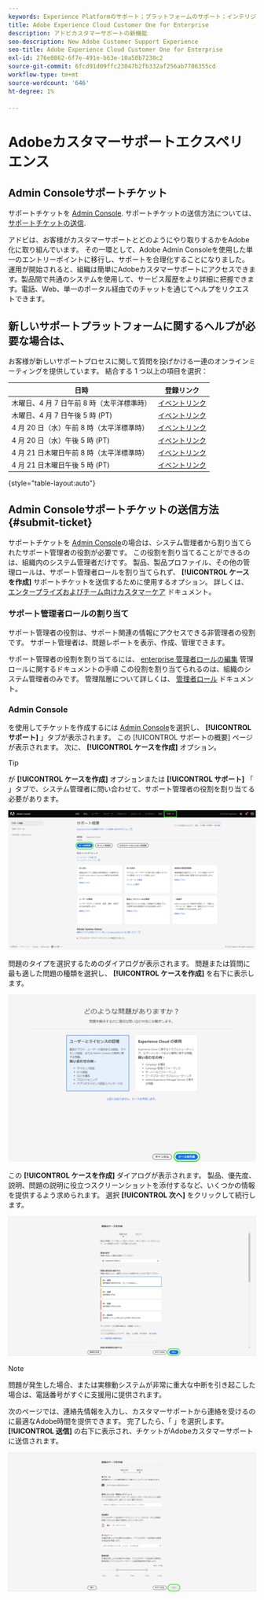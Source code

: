 ```yaml
---
keywords: Experience Platformのサポート；プラットフォームのサポート；インテリジェントサービスのサポート；カスタマー ai のサポート。attribution ai のサポートrtcdp のサポート；サポートチケットを送信、カスタマーサポート
title: Adobe Experience Cloud Customer One for Enterprise
description: アドビカスタマーサポートの新機能
seo-description: New Adobe Customer Support Experience
seo-title: Adobe Experience Cloud Customer One for Enterprise
exl-id: 276e0862-6f7e-491e-b63e-10a50b7238c2
source-git-commit: 6fcd91d09ffc23047b2fb332af256ab7706355cd
workflow-type: tm+mt
source-wordcount: '646'
ht-degree: 1%

---
```


# Adobeカスタマーサポートエクスペリエンス

## Admin Consoleサポートチケット

サポートチケットを [Admin Console](https://adminconsole.adobe.com/). サポートチケットの送信方法については、 [サポートチケットの送信](#submit-ticket).

アドビは、お客様がカスタマーサポートとどのようにやり取りするかをAdobe化に取り組んでいます。 その一環として、Adobe Admin Consoleを使用した単一のエントリーポイントに移行し、サポートを合理化することになりました。 運用が開始されると、組織は簡単にAdobeカスタマーサポートにアクセスできます。製品間で共通のシステムを使用して、サービス履歴をより詳細に把握できます。電話、Web、単一のポータル経由でのチャットを通じてヘルプをリクエストできます。

## 新しいサポートプラットフォームに関するヘルプが必要な場合は、

お客様が新しいサポートプロセスに関して質問を投げかける一連のオンラインミーティングを提供しています。 結合する 1 つ以上の項目を選択：

| 日時 | 登録リンク |
|--- |--- |
| 木曜日、4 月 7 日午前 8 時（太平洋標準時） | [イベントリンク](https://event.on24.com/wcc/r/3723732/5288A3B031AD858BF241EB0C0057CD85) |
| 木曜日、4 月 7 日午後 5 時 (PT) | [イベントリンク](https://event.on24.com/wcc/r/3723733/286EFEA9E8D9B6BB49464862F5414B8C) |
| 4 月 20 日（水）午前 8 時（太平洋標準時） | [イベントリンク](https://event.on24.com/wcc/r/3712143/05DAF046E4BB864E7C313B056ADE4EB2) |
| 4 月 20 日（水）午後 5 時 (PT) | [イベントリンク](https://event.on24.com/wcc/r/3723740/A9EDA45FA61D3FFC4BF713419B677F16) |
| 4 月 21 日木曜日午前 8 時（太平洋標準時） | [イベントリンク](https://event.on24.com/wcc/r/3723741/C7EBCD38583D4D7AFCBD56029EB17C98) |
| 4 月 21 日木曜日午後 5 時 (PT) | [イベントリンク](https://event.on24.com/wcc/r/3723743/6F41ED2648A621F1419A56F0A52F4446) |

{style=&quot;table-layout:auto&quot;}

## Admin Consoleサポートチケットの送信方法 {#submit-ticket}

サポートチケットを [Admin Console](https://adminconsole.adobe.com/)の場合は、システム管理者から割り当てられたサポート管理者の役割が必要です。 この役割を割り当てることができるのは、組織内のシステム管理者だけです。 製品、製品プロファイル、その他の管理ロールは、サポート管理者ロールを割り当てられず、 **[!UICONTROL ケースを作成]** サポートチケットを送信するために使用するオプション。 詳しくは、 [エンタープライズおよびチーム向けカスタマーケア](customer-care.md) ドキュメント。

### サポート管理者ロールの割り当て

サポート管理者の役割は、サポート関連の情報にアクセスできる非管理者の役割です。 サポート管理者は、問題レポートを表示、作成、管理できます。

サポート管理者の役割を割り当てるには、 [enterprise 管理者ロールの編集](admin-roles.md#add-enterprise-role) 管理ロールに関するドキュメントの手順 この役割を割り当てられるのは、組織のシステム管理者のみです。 管理階層について詳しくは、 [管理者ロール](admin-roles.md) ドキュメント。

### Admin Console

を使用してチケットを作成するには [Admin Console](https://adminconsole.adobe.com/)を選択し、 **[!UICONTROL サポート]** 」タブが表示されます。 この [!UICONTROL サポートの概要] ページが表示されます。 次に、 **[!UICONTROL ケースを作成]** オプション。

>[!TIP]
>
> が **[!UICONTROL ケースを作成]** オプションまたは **[!UICONTROL サポート]** 「 」タブで、システム管理者に問い合わせて、サポート管理者の役割を割り当てる必要があります。

![「Admin Consoleサポート」タブ](./assets/Support.png)

問題のタイプを選択するためのダイアログが表示されます。 問題または質問に最も適した問題の種類を選択し、 **[!UICONTROL ケースを作成]** を右下に表示します。

![問題を選択](./assets/select-case-type.png)

この **[!UICONTROL ケースを作成]** ダイアログが表示されます。 製品、優先度、説明、問題の説明に役立つスクリーンショットを添付するなど、いくつかの情報を提供するよう求められます。 選択 **[!UICONTROL 次へ]** をクリックして続行します。

![ケースを作成](./assets/create_case.png)

>[!NOTE]
>
> 問題が発生した場合、または実稼動システムが非常に重大な中断を引き起こした場合は、電話番号がすぐに支援用に提供されます。

次のページでは、連絡先情報を入力し、カスタマーサポートから連絡を受けるのに最適なAdobe時間を提供できます。 完了したら、「 」を選択します。 **[!UICONTROL 送信]** の右下に表示され、チケットがAdobeカスタマーサポートに送信されます。

![チケットを送信](./assets/submit_case.png)

<!--

## What About the Legacy Systems?

New Tickets/Cases will no longer be able to be submitted in legacy systems as of May 11th.  The [Admin Console](https://adminconsole.adobe.com/) will be used to submit new tickets/cases.

### Existing Tickets/Cases

* Between May 11th and May 20th the legacy systems will remain available to work existing tickets/cases to completion.
* Beginning May 20th the support team will migrate remaining open cases from the legacy systems to the new support experience.  You will receive an email notification regarding how to contact support to continue to work these cases.
-->
